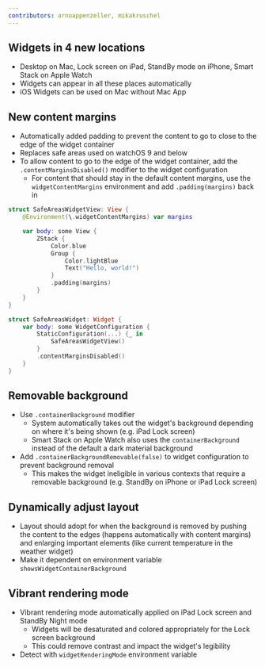 ```yaml
---
contributors: arnoappenzeller, mikakruschel
---
```


## Widgets in 4 new locations

- Desktop on Mac, Lock screen on iPad, StandBy mode on iPhone, Smart Stack on Apple Watch
- Widgets can appear in all these places automatically
- iOS Widgets can be used on Mac without Mac App

## New content margins

- Automatically added padding to prevent the content to go to close to the edge of the widget container
- Replaces safe areas used on watchOS 9 and below
- To allow content to go to the edge of the widget container, add the `.contentMarginsDisabled()` modifier to the widget configuration
  - For content that should stay in the default content margins, use the `widgetContentMargins` environment and add `.padding(margins)` back in

```swift
struct SafeAreasWidgetView: View {
    @Environment(\.widgetContentMargins) var margins

    var body: some View {
        ZStack {
            Color.blue
            Group {
                Color.lightBlue
                Text("Hello, world!")
            }
            .padding(margins) 
        }
    }
}

struct SafeAreasWidget: Widget {
    var body: some WidgetConfiguration {
        StaticConfiguration(...) {_ in
            SafeAreasWidgetView()
        }
        .contentMarginsDisabled()
    }
}
```

## Removable background

- Use `.containerBackground` modifier
  - System automatically takes out the widget's background depending on where it's being shown (e.g. iPad Lock screen)
  - Smart Stack on Apple Watch also uses the `containerBackground` instead of the default a dark material background
- Add `.containerBackgroundRemovable(false)`  to widget configuration to prevent background removal
  - This makes the widget ineligible in various contexts that require a removable background (e.g. StandBy on iPhone or iPad Lock screen)

## Dynamically adjust layout

- Layout should adopt for when the background is removed by pushing the content to the edges (happens automatically with content margins) and enlarging important elements (like current temperature in the weather widget)
- Make it dependent on environment variable  `showsWidgetContainerBackground`

## Vibrant rendering mode

- Vibrant rendering mode automatically applied on iPad Lock screen and StandBy Night mode
  - Widgets will be desaturated and colored appropriately for the Lock screen background
  - This could remove contrast and impact the widget's legibility
- Detect with `widgetRenderingMode` environment variable
